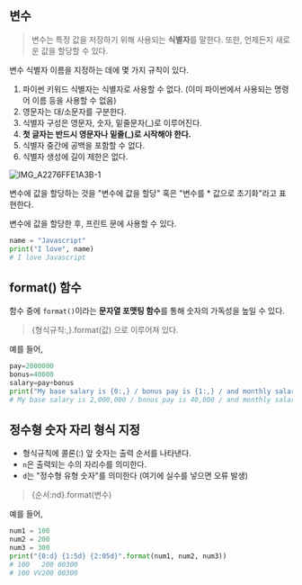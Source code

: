 ## 변수

> 변수는 특정 값을 저장하기 위해 사용되는 **식별자**를 말한다. 또한, 언제든지 새로운 값을 할당할 수 있다.

변수 식별자 이름을 지정하는 데에 몇 가지 규칙이 있다.

1. 파이썬 키워드 식별자는 식별자로 사용할 수 없다. (이미 파이썬에서 사용되는 명령어 이름 등을 사용할 수 없음)
2. 영문자는 대/소문자를 구분한다.
3. 식별자 구성은 영문자, 숫자, 밑줄문자(_)로 이루어진다.
4. **첫 글자는 반드시 영문자나 밑줄(_)로 시작해야 한다.**
5. 식별자 중간에 공백을 포함할 수 없다.
6. 식별자 생성에 길이 제한은 없다.

![IMG_A2276FFE1A3B-1](https://github.com/hampak/python-study/assets/85291626/6cb3e27a-6e47-49b2-8476-a98aa6cc72f2)

변수에 값을 할당하는 것을 "변수에 값을 할당" 혹은 "변수를 * 값으로 초기화"라고 표현한다.

변수에 값을 할당한 후, 프린트 문에 사용할 수 있다.

```py
name = "Javascript"
print("I love", name)
# I love Javascript
```

## format() 함수

함수 중에 `format()`이라는 **문자열 포맷팅 함수**를 통해 숫자의 가독성을 높일 수 있다.

> {형식규칙:,}.format(값) 으로 이루어져 있다.

예를 들어,

```py
pay=2000000
bonus=40000
salary=pay+bonus
print("My base salary is {0:,} / bonus pay is {1:,} / and monthly salary is {2:,}".format(pay, bonus, salary))
# My base salary is 2,000,000 / bonus pay is 40,000 / and monthly salary is 2,040,000
```

## 정수형 숫자 자리 형식 지정

- 형식규칙에 콜론(:) 앞 숫자는 출력 순서를 나타낸다.
- `n`은 출력되는 수의 자리수를 의미한다.
- `d`는 "정수형 유형 숫자"를 의미한다 (여기에 실수를 넣으면 오류 발생)

> {순서:*n*d}.format(변수)

예를 들어,

```py
num1 = 100
num2 = 200
num3 = 300
print("{0:d} {1:5d} {2:05d}".format(num1, num2, num3))
# 100   200 00300
# 100 VV200 00300
```

